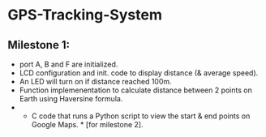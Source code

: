 # GPS-Tracking-System

## Milestone 1:
- port A, B and F are initialized.
- LCD configuration and init. code to display distance (& average speed).
- An LED will turn on if distance reached 100m.
- Function implemenentation to calculate distance between 2 points on Earth using Haversine formula.
- * C code that runs a Python script to view the start & end points on Google Maps. * [for milestone 2].
